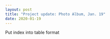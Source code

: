 ```yaml
---
layout: post
title: "Project update: Photo Album, Jan. 19"
date: 2020-01-19
---
```

Put index into table format
